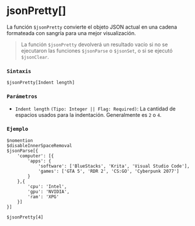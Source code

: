 
# jsonPretty[]
La función `$jsonPretty` convierte el objeto JSON actual en una cadena formateada con sangría para una mejor visualización.  

> La función `$jsonPretty` devolverá un resultado vacío si no se ejecutaron las funciones `$jsonParse` o `$jsonSet`, o si se ejecutó `$jsonClear`.  

### `Sintaxis`  
```plaintext
$jsonPretty[Indent length]
```

### `Parámetros`  
- `Indent length` `(Tipo: Integer || Flag: Required)`: La cantidad de espacios usados para la indentación. Generalmente es `2` o `4`.  

### `Ejemplo`  
```plaintext
$nomention
$disableInnerSpaceRemoval
$jsonParse[{
    'computer': [{
        'apps': {
            'software': ['BlueStacks', 'Krita', 'Visual Studio Code'],
            'games': ['GTA 5', 'RDR 2', 'CS:GO', 'Cyberpunk 2077']
        }
    },{
        'cpu': 'Intel',
        'gpu': 'NVIDIA',
        'ram': 'XPG'
    }]
}]

$jsonPretty[4]
```
